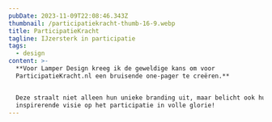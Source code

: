 ```yaml
---
pubDate: 2023-11-09T22:08:46.343Z
thumbnail: /participatiekracht-thumb-16-9.webp
title: ParticipatieKracht
tagline: IJzersterk in participatie
tags:
  - design
content: >-
  **Voor Lamper Design kreeg ik de geweldige kans om voor
  ParticipatieKracht.nl een bruisende one-pager te creëren.**


  Deze straalt niet alleen hun unieke branding uit, maar belicht ook hun
  inspirerende visie op het participatie in volle glorie!
---
```


